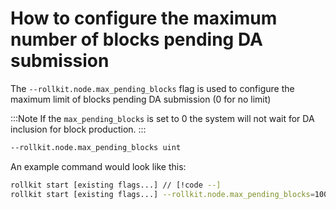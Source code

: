 # How to configure the maximum number of blocks pending DA submission

The `--rollkit.node.max_pending_blocks` flag is used to configure the maximum limit of blocks pending DA submission (0 for no limit)

:::Note
If the `max_pending_blocks` is set to 0 the system will not wait for DA inclusion for block production.
:::

```bash
--rollkit.node.max_pending_blocks uint
```

An example command would look like this:

```bash
rollkit start [existing flags...] // [!code --]
rollkit start [existing flags...] --rollkit.node.max_pending_blocks=100 // [!code ++]
```
